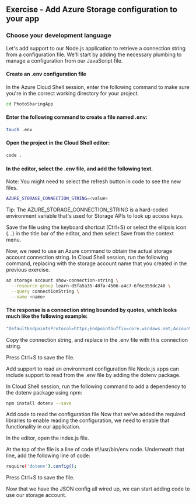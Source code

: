 ## Exercise - Add Azure Storage configuration to your app

### Choose your development language

Let's add support to our Node.js application to retrieve a connection string from a configuration file. We'll start by adding the necessary plumbing to manage a configuration from our JavaScript file.

#### Create an .env configuration file

In the Azure Cloud Shell session, enter the following command to make sure you're in the correct working directory for your project.

```bash
cd PhotoSharingApp
```
#### Enter the following command to create a file named .env:
```bash
touch .env
```
#### Open the project in the Cloud Shell editor:
```bash
code .
```
#### In the editor, select the .env file, and add the following text.

Note: You might need to select the refresh button in code to see the new files.
```bash
AZURE_STORAGE_CONNECTION_STRING=<value>
```

Tip: The AZURE_STORAGE_CONNECTION_STRING is a hard-coded environment variable that's used for Storage APIs to look up access keys.

Save the file using the keyboard shortcut (Ctrl+S) or select the ellipsis icon (...) in the title bar of the editor, and then select Save from the context menu.

Now, we need to use an Azure command to obtain the actual storage account connection string. In Cloud Shell session, run the following command, replacing <name> with the storage account name that you created in the previous exercise.

```bash
az storage account show-connection-string \
  --resource-group learn-d5fa5a35-40fa-4506-a4c7-6f6e359dc240 \
  --query connectionString \
  --name <name>
```
#### The response is a connection string bounded by quotes, which looks much like the following example:
```bash
"DefaultEndpointsProtocol=https;EndpointSuffix=core.windows.net;AccountName=storage1ab;AccountKey=QtSCGB...7AeoW0Hw=="
```

Copy the connection string, and replace <value> in the .env file with this connection string.

Press Ctrl+S to save the file.

Add support to read an environment configuration file
Node.js apps can include support to read from the .env file by adding the dotenv package.

In Cloud Shell session, run the following command to add a dependency to the dotenv package using npm:

```bash
npm install dotenv --save
```

Add code to read the configuration file
Now that we've added the required libraries to enable reading the configuration, we need to enable that functionality in our application.

In the editor, open the index.js file.

At the top of the file is a line of code #!/usr/bin/env node. Underneath that line, add the following line of code:
```bash
require('dotenv').config();
```

Press Ctrl+S to save the file.

Now that we have the JSON config all wired up, we can start adding code to use our storage account.

